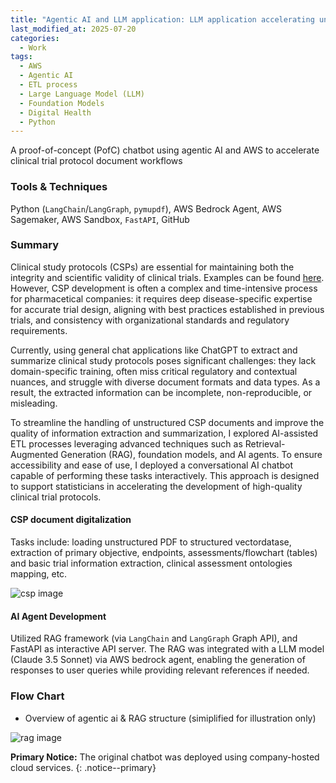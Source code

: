 ```yaml
---
title: "Agentic AI and LLM application: LLM application accelerating unstructured clinical trial document (CSPs) development"
last_modified_at: 2025-07-20
categories:
  - Work
tags:
  - AWS
  - Agentic AI
  - ETL process
  - Large Language Model (LLM)
  - Foundation Models
  - Digital Health
  - Python
---
```


A proof-of-concept (PofC) chatbot using agentic AI and AWS to accelerate clinical trial protocol document workflows

### Tools & Techniques
Python (`LangChain`/`LangGraph`, `pymupdf`), AWS Bedrock Agent, AWS Sagemaker, AWS Sandbox, `FastAPI`, GitHub

### Summary

Clinical study protocols (CSPs) are essential for maintaining both the integrity and scientific validity of clinical trials. Examples can be found [here](https://clinicaltrials.gov/). However, CSP development is often a complex and time-intensive process for pharmacetical companies: it requires deep disease-specific expertise for accurate trial design, aligning with best practices established in previous trials, and consistency with organizational standards and regulatory requirements. 

Currently, using general chat applications like ChatGPT to extract and summarize clinical study protocols poses significant challenges: they lack domain-specific training, often miss critical regulatory and contextual nuances, and struggle with diverse document formats and data types. As a result, the extracted information can be incomplete, non-reproducible, or misleading.

To streamline the handling of unstructured CSP documents and improve the quality of information extraction and summarization, I explored AI-assisted ETL processes leveraging advanced techniques such as Retrieval-Augmented Generation (RAG), foundation models, and AI agents. To ensure accessibility and ease of use, I deployed a conversational AI chatbot capable of performing these tasks interactively. This approach is designed to support statisticians in accelerating the development of high-quality clinical trial protocols.

#### CSP document digitalization

Tasks include: loading unstructured PDF to structured vectordatase, extraction of primary objective, endpoints, assessments/flowchart (tables) and basic trial information extraction, clinical assessment ontologies mapping, etc.

![csp image](../../assets/images/csps_overview.png)

#### AI Agent Development

Utilized RAG framework (via `LangChain` and `LangGraph` Graph API), and FastAPI as interactive API server. The RAG was integrated with a LLM model (Claude 3.5 Sonnet) via AWS bedrock agent, enabling the generation of responses to user queries while providing relevant references if needed.

### Flow Chart

* Overview of agentic ai & RAG structure (simiplified for illustration only)

![rag image](../../assets/images/graph.png)

**Primary Notice:** The original chatbot was deployed using company-hosted cloud services.
{: .notice--primary}



